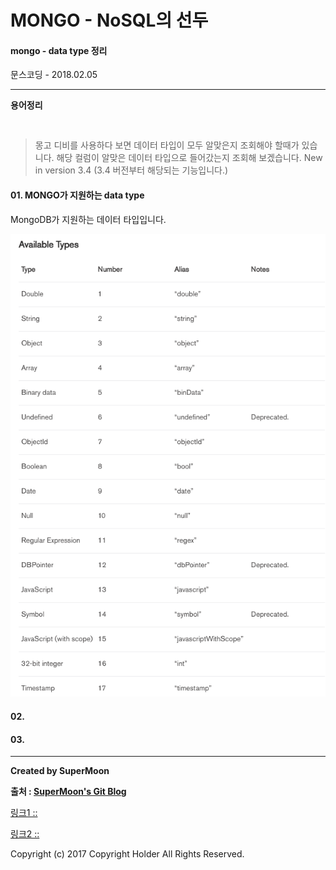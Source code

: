# MONGO - NoSQL의 선두

#### mongo - data type 정리

<div class="pull-right"> 문스코딩 - 2018.02.05 </div>

---

**용어정리**
```


```

> 몽고 디비를 사용하다 보면 데이터 타입이 모두 알맞은지 조회해야 할때가 있습니다.
> 해당 컬럼이 알맞은 데이터 타입으로 들어갔는지 조회해 보겠습니다.
> New in version 3.4 (3.4 버전부터 해당되는 기능입니다.)

#### 01. MONGO가 지원하는 data type

MongoDB가 지원하는 데이터 타입입니다.

![](./img/mongo_dataType.png)

#### 02.

#### 03.

---

**Created by SuperMoon**

**출처 : [SuperMoon's Git Blog](https://github.com/jm921106)**

[링크1 :: ]()

[링크2 :: ]()


Copyright (c) 2017 Copyright Holder All Rights Reserved.
